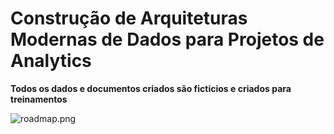 # Construção de Arquiteturas Modernas de Dados para Projetos de Analytics
**Todos os dados e documentos criados são ficticios e criados para treinamentos**

![roadmap.png](https://github.com/owshq-academy/ws-contruindo-arquitetura-moderna-prj-analytics/excalidraw/roadmap.png)